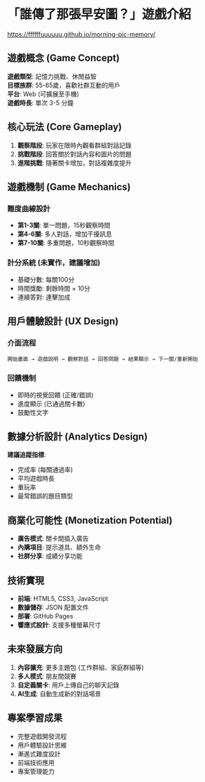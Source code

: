 # 「誰傳了那張早安圖？」遊戲介紹

https://ffffffuuuuuu.github.io/morning-pic-memory/

## 遊戲概念 (Game Concept)
**遊戲類型**: 記憶力挑戰、休閒益智  
**目標族群**: 55-65歲，喜歡社群互動的用戶  
**平台**: Web (可擴展至手機)  
**遊戲時長**: 單次 3-5 分鐘  

## 核心玩法 (Core Gameplay)
1. **觀察階段**: 玩家在限時內觀看群組對話記錄
2. **挑戰階段**: 回答關於對話內容和圖片的問題
3. **進階挑戰**: 隨著關卡增加，對話複雜度提升

## 遊戲機制 (Game Mechanics)

### 難度曲線設計
- **第1-3關**: 單一問題，15秒觀察時間
- **第4-6關**: 多人對話，增加干擾訊息
- **第7-10關**: 多重問題，10秒觀察時間

### 計分系統 (未實作，建議增加)
- 基礎分數: 每關100分
- 時間獎勵: 剩餘時間 × 10分
- 連續答對: 連擊加成

## 用戶體驗設計 (UX Design)

### 介面流程
```
開始畫面 → 遊戲說明 → 觀察對話 → 回答問題 → 結果顯示 → 下一關/重新開始
```

### 回饋機制
- 即時的視覺回饋 (正確/錯誤)
- 進度顯示 (已通過關卡數)
- 鼓勵性文字

## 數據分析設計 (Analytics Design)
**建議追蹤指標**:
- 完成率 (每關通過率)
- 平均遊戲時長
- 重玩率
- 最常錯誤的題目類型

## 商業化可能性 (Monetization Potential)
- **廣告模式**: 關卡間插入廣告
- **內購項目**: 提示道具、額外生命
- **社群分享**: 成績分享功能

## 技術實現
- **前端**: HTML5, CSS3, JavaScript
- **數據儲存**: JSON 配置文件
- **部署**: GitHub Pages
- **響應式設計**: 支援多種螢幕尺寸

## 未來發展方向
1. **內容擴充**: 更多主題包 (工作群組、家庭群組等)
2. **多人模式**: 朋友間競賽
3. **自定義關卡**: 用戶上傳自己的聊天記錄
4. **AI生成**: 自動生成新的對話場景

## 專案學習成果
- 完整遊戲開發流程
- 用戶體驗設計思維
- 漸進式難度設計
- 前端技術應用
- 專案管理能力
